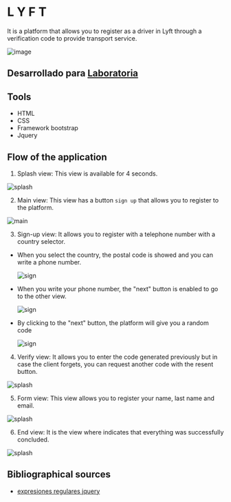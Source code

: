# L Y F T

It is a platform that allows you to register as a driver in Lyft through a verification code to provide transport service.

![image](https://user-images.githubusercontent.com/32289930/37803614-d5045a84-2dfd-11e8-8429-2655c8d4e704.png)

## Desarrollado para [Laboratoria](http://laboratoria.la)

## Tools

* HTML
* CSS
* Framework bootstrap
* Jquery

## Flow of the application
1. Splash view: This view is available for 4 seconds.

 ![splash](assets/images/splash1.PNG)

2. Main view: This view has a button `sign up` that allows you to register to the platform.

 ![main](assets/images/main.PNG)

3. Sign-up view: It allows you to register with a telephone number with a country selector.

 - When you select the country, the postal code is showed and you can write a phone number.

    ![sign](assets/images/sogn1.PNG)

 - When you write your phone number, the "next" button is enabled to  go to the other view.

    ![sign](assets/images/sign2.PNG)

 - By clicking to the "next" button, the platform will give you a random code

    ![sign](assets/images/alert.PNG)

4. Verify view: It allows you to enter the code generated previously but in case the client forgets, you can request another code with the resent button.

 ![splash](assets/images/verify.PNG)

5. Form view: This view allows you to register your name, last name and email.

 ![splash](assets/images/formul.PNG)

6. End view: It is the view where indicates that everything was successfully concluded.

 ![splash](assets/images/end.PNG)


## Bibliographical sources

* [expresiones regulares jquery](https://www.solvetic.com/tutoriales/article/1473-expresiones-regulares-con-jquery/)
